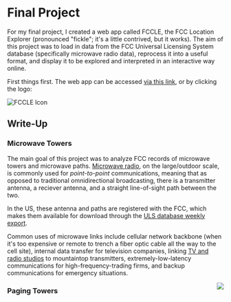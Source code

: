 # Final Project

For my final project, I created a web app called FCCLE, the FCC Location Explorer (pronounced "fickle"; it's a little contrived, but it works).
The aim of this project was to load in data from the FCC Universal Licensing System database (specifically microwave radio data),
reprocess it into a useful format, and display it to be explored and interpreted in an interactive way online.

First things first. The web app can be accessed [via this link](http://umbcsad.crabdance.com/), or by clicking the logo:

![FCCLE Icon](https://user-images.githubusercontent.com/2071451/119211568-de1db080-ba80-11eb-88b8-1544356269b4.png)

## Write-Up

### Microwave Towers

The main goal of this project was to analyze FCC records of microwave towers and microwave paths.
[Microwave radio](https://en.wikipedia.org/wiki/Microwave_transmission), on the large/outdoor scale, is commonly used for _point-to-point_ communications, meaning that as opposed to traditional omnidirectional broadcasting, there is a transmitter antenna, a reciever antenna, and a straight line-of-sight path between the two.

In the US, these antenna and paths are registered with the FCC, which makes them available for download through the [ULS database weekly export](https://www.fcc.gov/uls/transactions/daily-weekly#fcc-uls-transaction-files-weekly).

Common uses of microwave links include cellular network backbone (when it's too expensive or remote to trench a fiber optic cable all the way to the cell site), internal data transfer for television companies, linking [TV and radio studios](https://en.wikipedia.org/wiki/Studio_transmitter_link) to mountaintop transmitters, extremely-low-latency communications for high-frequency-trading firms, and backup communications for emergency situations.

<img align="right" src="https://cdn.discordapp.com/attachments/552980096315686955/845486202828095508/20210520_183217_HDR.jpg">

### Paging Towers
